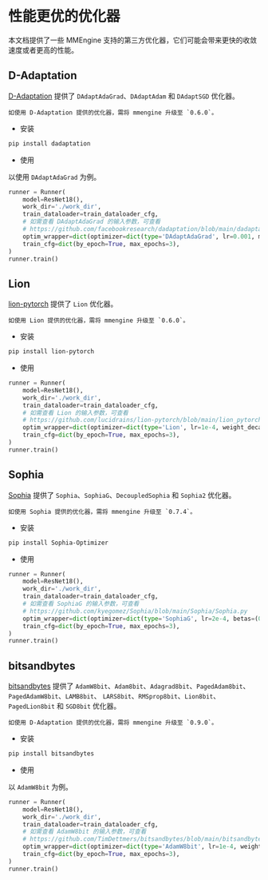 # 性能更优的优化器

本文档提供了一些 MMEngine 支持的第三方优化器，它们可能会带来更快的收敛速度或者更高的性能。

## D-Adaptation

[D-Adaptation](https://github.com/facebookresearch/dadaptation) 提供了 `DAdaptAdaGrad`、`DAdaptAdam` 和 `DAdaptSGD` 优化器。

```{note}
如使用 D-Adaptation 提供的优化器，需将 mmengine 升级至 `0.6.0`。
```

- 安装

```bash
pip install dadaptation
```

- 使用

以使用 `DAdaptAdaGrad` 为例。

```python
runner = Runner(
    model=ResNet18(),
    work_dir='./work_dir',
    train_dataloader=train_dataloader_cfg,
    # 如需查看 DAdaptAdaGrad 的输入参数，可查看
    # https://github.com/facebookresearch/dadaptation/blob/main/dadaptation/dadapt_adagrad.py
    optim_wrapper=dict(optimizer=dict(type='DAdaptAdaGrad', lr=0.001, momentum=0.9)),
    train_cfg=dict(by_epoch=True, max_epochs=3),
)
runner.train()
```

## Lion

[lion-pytorch](https://github.com/lucidrains/lion-pytorch) 提供了 `Lion` 优化器。

```{note}
如使用 Lion 提供的优化器，需将 mmengine 升级至 `0.6.0`。
```

- 安装

```bash
pip install lion-pytorch
```

- 使用

```python
runner = Runner(
    model=ResNet18(),
    work_dir='./work_dir',
    train_dataloader=train_dataloader_cfg,
    # 如需查看 Lion 的输入参数，可查看
    # https://github.com/lucidrains/lion-pytorch/blob/main/lion_pytorch/lion_pytorch.py
    optim_wrapper=dict(optimizer=dict(type='Lion', lr=1e-4, weight_decay=1e-2)),
    train_cfg=dict(by_epoch=True, max_epochs=3),
)
runner.train()
```

## Sophia

[Sophia](https://github.com/kyegomez/Sophia) 提供了 `Sophia`、`SophiaG`、`DecoupledSophia` 和 `Sophia2` 优化器。

```{note}
如使用 Sophia 提供的优化器，需将 mmengine 升级至 `0.7.4`。
```

- 安装

```bash
pip install Sophia-Optimizer
```

- 使用

```python
runner = Runner(
    model=ResNet18(),
    work_dir='./work_dir',
    train_dataloader=train_dataloader_cfg,
    # 如需查看 SophiaG 的输入参数，可查看
    # https://github.com/kyegomez/Sophia/blob/main/Sophia/Sophia.py
    optim_wrapper=dict(optimizer=dict(type='SophiaG', lr=2e-4, betas=(0.965, 0.99), rho = 0.01, weight_decay=1e-1)),
    train_cfg=dict(by_epoch=True, max_epochs=3),
)
runner.train()
```

## bitsandbytes

[bitsandbytes](https://github.com/TimDettmers/bitsandbytes) 提供了 `AdamW8bit`、`Adam8bit`、`Adagrad8bit`、`PagedAdam8bit`、`PagedAdamW8bit`、`LAMB8bit`、 `LARS8bit`、`RMSprop8bit`、`Lion8bit`、`PagedLion8bit` 和 `SGD8bit` 优化器。

```{note}
如使用 D-Adaptation 提供的优化器，需将 mmengine 升级至 `0.9.0`。
```

- 安装

```bash
pip install bitsandbytes
```

- 使用

以 `AdamW8bit` 为例。

```python
runner = Runner(
    model=ResNet18(),
    work_dir='./work_dir',
    train_dataloader=train_dataloader_cfg,
    # 如需查看 AdamW8bit 的输入参数，可查看
    # https://github.com/TimDettmers/bitsandbytes/blob/main/bitsandbytes/optim/adamw.py
    optim_wrapper=dict(optimizer=dict(type='AdamW8bit', lr=1e-4, weight_decay=1e-2)),
    train_cfg=dict(by_epoch=True, max_epochs=3),
)
runner.train()
```
